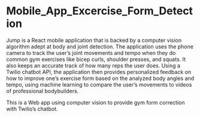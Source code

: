 # Mobile_App_Excercise_Form_Detection
Jump is a React mobile application that is backed by a computer vision algorithm adept at body and joint detection. The application uses the phone camera to track the user’s joint movements and tempo when they do common gym exercises like bicep curls, shoulder presses, and squats. It also keeps an accurate track of how many reps the user does. Using a Twilio chatbot API, the application then provides personalized feedback on how to improve one’s exercise form based on the analyzed body angles and tempo, using machine learning to compare the user’s movements to videos of professional bodybuilders.

This is a Web app using computer vision to provide gym form correction with Twilio’s chatbot.
